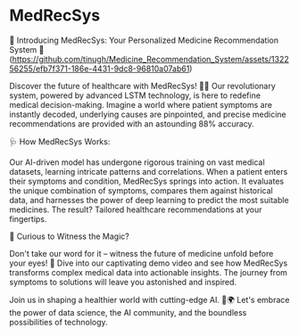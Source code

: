 # MedRecSys
🌟 Introducing MedRecSys: Your Personalized Medicine Recommendation System 🌟
(https://github.com/tinugh/Medicine_Recommendation_System/assets/132256255/efb7f371-186e-4431-9dc8-96810a07ab61)

Discover the future of healthcare with MedRecSys! 🚀🔬 Our revolutionary system, powered by advanced LSTM technology, is here to redefine medical decision-making. Imagine a world where patient symptoms are instantly decoded, underlying causes are pinpointed, and precise medicine recommendations are provided with an astounding 88% accuracy.

🩺 How MedRecSys Works:

Our AI-driven model has undergone rigorous training on vast medical datasets, learning intricate patterns and correlations. When a patient enters their symptoms and condition, MedRecSys springs into action. It evaluates the unique combination of symptoms, compares them against historical data, and harnesses the power of deep learning to predict the most suitable medicines. The result? Tailored healthcare recommendations at your fingertips.

🤔 Curious to Witness the Magic?

Don't take our word for it – witness the future of medicine unfold before your eyes! 🎥 Dive into our captivating demo video and see how MedRecSys transforms complex medical data into actionable insights. The journey from symptoms to solutions will leave you astonished and inspired.

Join us in shaping a healthier world with cutting-edge AI. 💙🌍 Let's embrace the power of data science, the AI community, and the boundless possibilities of technology.
